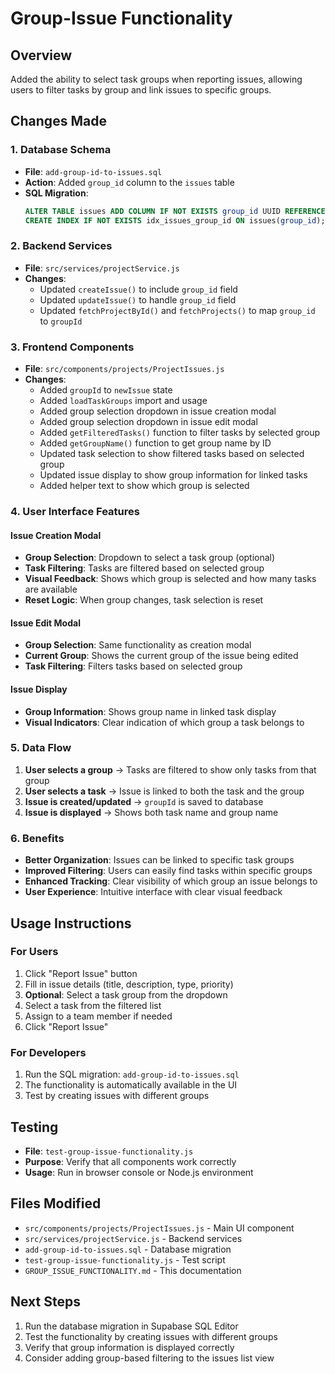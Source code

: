 # Group-Issue Functionality

## Overview
Added the ability to select task groups when reporting issues, allowing users to filter tasks by group and link issues to specific groups.

## Changes Made

### 1. Database Schema
- **File**: `add-group-id-to-issues.sql`
- **Action**: Added `group_id` column to the `issues` table
- **SQL Migration**:
  ```sql
  ALTER TABLE issues ADD COLUMN IF NOT EXISTS group_id UUID REFERENCES task_groups(id) ON DELETE SET NULL;
  CREATE INDEX IF NOT EXISTS idx_issues_group_id ON issues(group_id);
  ```

### 2. Backend Services
- **File**: `src/services/projectService.js`
- **Changes**:
  - Updated `createIssue()` to include `group_id` field
  - Updated `updateIssue()` to handle `group_id` field
  - Updated `fetchProjectById()` and `fetchProjects()` to map `group_id` to `groupId`

### 3. Frontend Components
- **File**: `src/components/projects/ProjectIssues.js`
- **Changes**:
  - Added `groupId` to `newIssue` state
  - Added `loadTaskGroups` import and usage
  - Added group selection dropdown in issue creation modal
  - Added group selection dropdown in issue edit modal
  - Added `getFilteredTasks()` function to filter tasks by selected group
  - Added `getGroupName()` function to get group name by ID
  - Updated task selection to show filtered tasks based on selected group
  - Updated issue display to show group information for linked tasks
  - Added helper text to show which group is selected

### 4. User Interface Features

#### Issue Creation Modal
- **Group Selection**: Dropdown to select a task group (optional)
- **Task Filtering**: Tasks are filtered based on selected group
- **Visual Feedback**: Shows which group is selected and how many tasks are available
- **Reset Logic**: When group changes, task selection is reset

#### Issue Edit Modal
- **Group Selection**: Same functionality as creation modal
- **Current Group**: Shows the current group of the issue being edited
- **Task Filtering**: Filters tasks based on selected group

#### Issue Display
- **Group Information**: Shows group name in linked task display
- **Visual Indicators**: Clear indication of which group a task belongs to

### 5. Data Flow

1. **User selects a group** → Tasks are filtered to show only tasks from that group
2. **User selects a task** → Issue is linked to both the task and the group
3. **Issue is created/updated** → `groupId` is saved to database
4. **Issue is displayed** → Shows both task name and group name

### 6. Benefits

- **Better Organization**: Issues can be linked to specific task groups
- **Improved Filtering**: Users can easily find tasks within specific groups
- **Enhanced Tracking**: Clear visibility of which group an issue belongs to
- **User Experience**: Intuitive interface with clear visual feedback

## Usage Instructions

### For Users
1. Click "Report Issue" button
2. Fill in issue details (title, description, type, priority)
3. **Optional**: Select a task group from the dropdown
4. Select a task from the filtered list
5. Assign to a team member if needed
6. Click "Report Issue"

### For Developers
1. Run the SQL migration: `add-group-id-to-issues.sql`
2. The functionality is automatically available in the UI
3. Test by creating issues with different groups

## Testing
- **File**: `test-group-issue-functionality.js`
- **Purpose**: Verify that all components work correctly
- **Usage**: Run in browser console or Node.js environment

## Files Modified
- `src/components/projects/ProjectIssues.js` - Main UI component
- `src/services/projectService.js` - Backend services
- `add-group-id-to-issues.sql` - Database migration
- `test-group-issue-functionality.js` - Test script
- `GROUP_ISSUE_FUNCTIONALITY.md` - This documentation

## Next Steps
1. Run the database migration in Supabase SQL Editor
2. Test the functionality by creating issues with different groups
3. Verify that group information is displayed correctly
4. Consider adding group-based filtering to the issues list view
